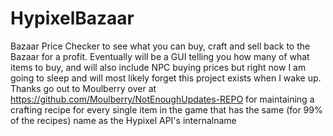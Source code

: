 # HypixelBazaar
Bazaar Price Checker to see what you can buy, craft and sell back to the Bazaar for a profit. Eventually will be a GUI telling you how many of what items to buy, and will also include NPC buying prices but right now I am going to sleep and will most likely forget this project exists when I wake up. Thanks go out to Moulberry over at https://github.com/Moulberry/NotEnoughUpdates-REPO for maintaining a crafting recipe for every single item in the game that has the same (for 99% of the recipes) name as the Hypixel API's internalname
